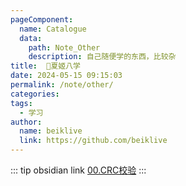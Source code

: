 ```yaml
---
pageComponent:
  name: Catalogue
  data:
    path: Note_Other
    description: 自己随便学的东西，比较杂
title:  🎃夏姬八学
date: 2024-05-15 09:15:03
permalink: /note/other/
categories:
tags:
  - 学习
author: 
  name: beiklive
  link: https://github.com/beiklive
---
```





::: tip obsidian link
[00.CRC校验](../../Note_Other/00.CRC校验.md)
:::